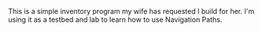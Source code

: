 This is a simple inventory program my wife has requested I build for her. I'm using it as a testbed and lab to learn how to use Navigation Paths.
